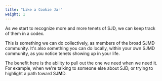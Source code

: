 ```yaml
---
title: "Like a Cookie Jar"
weight: 1
---
```


As we start to recognize more and more tenets of SJD, we can keep track of them in a codex.

This is something we can do collectively, as members of the broad SJMD community. It's also something you can do locally, within your own SJMD community, as you notice tenets showing up in your life.

The benefit here is the ability to pull out the one we need when we need it. For example, when we're talking to someone else about SJD, or trying to highlight a path toward SJ**M**D.